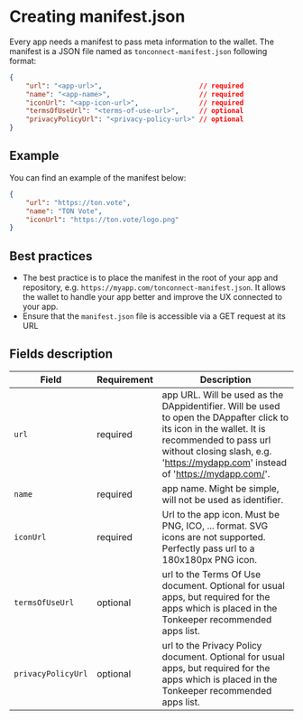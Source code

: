 
# Creating manifest.json

Every app needs a manifest to pass meta information to the wallet. The manifest is a JSON file named as `tonconnect-manifest.json` following format:

```json
{
    "url": "<app-url>",                        // required
    "name": "<app-name>",                      // required
    "iconUrl": "<app-icon-url>",               // required
    "termsOfUseUrl": "<terms-of-use-url>",     // optional
    "privacyPolicyUrl": "<privacy-policy-url>" // optional
}
```

## Example

You can find an example of the manifest below:

```json
{
    "url": "https://ton.vote",
    "name": "TON Vote",
    "iconUrl": "https://ton.vote/logo.png"
}
```
## Best practices

- The best practice is to place the manifest in the root of your app and repository, e.g. `https://myapp.com/tonconnect-manifest.json`. It allows the wallet to handle your app better and improve the UX connected to your app.
- Ensure that the `manifest.json` file is accessible via a GET request at its URL

## Fields description
|Field|Requirement|Description|
|---|---|---|
|`url` |required| app URL. Will be used as the DAppidentifier. Will be used to open the DAppafter click to its icon in the wallet. It is recommended to pass url without closing slash, e.g. 'https://mydapp.com' instead of 'https://mydapp.com/'.|
| `name`|required| app name. Might be simple, will not be used as identifier.|
| `iconUrl`| required | Url to the app icon. Must be PNG, ICO, ... format. SVG icons are not supported. Perfectly pass url to a 180x180px PNG icon.|
| `termsOfUseUrl` |optional| url to the Terms Of Use document. Optional for usual apps, but required for the apps which is placed in the Tonkeeper recommended apps list.|
| `privacyPolicyUrl` | optional | url to the Privacy Policy document. Optional for usual apps, but required for the apps which is placed in the Tonkeeper recommended apps list.|
